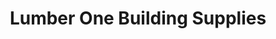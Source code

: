 ---
title: "Lumber One Building Supplies"
url: /falcon-beach/lumber-one-building-supplies/
shop: houseware
---
